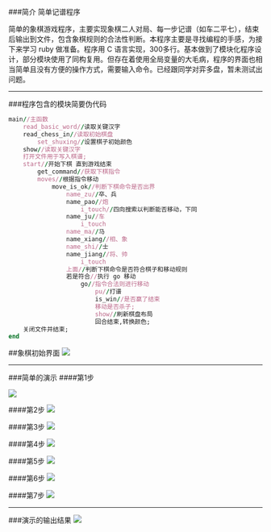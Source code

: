 ###简介 简单记谱程序

简单的象棋游戏程序，主要实现象棋二人对局、每一步记谱（如车二平七），结束后输出到文件，包含象棋规则的合法性判断。本程序主要是寻找编程的手感，为接下来学习 ruby 做准备。程序用 C 语言实现，300多行。基本做到了模块化程序设计，部分模块使用了同构复用。但存在着使用全局变量的大毛病，程序的界面也相当简单且没有方便的操作方式，需要输入命令。已经跟同学对弈多盘，暂未测试出问题。

---
###程序包含的模块简要伪代码
```rb
main//主函数
	read_basic_word//读取关键汉字
	read_chess_in//读取初始棋盘
		set_shuxing//设置棋子初始颜色
	show//读取关键汉字
	打开文件用于写入棋谱;
	start//开始下棋 直到游戏结束
		get_command//获取下棋指令
		moves//根据指令移动
			move_is_ok//判断下棋命令是否出界
				name_zu//卒、兵
				name_pao//炮
					i_touch//四向搜索以判断能否移动，下同
				name_ju//车
					i_touch
				name_ma//马
				name_xiang//相、象
				name_shi//士
				name_jiang//将、帅
					i_touch
				上面//判断下棋命令是否符合棋子和移动规则
				若是符合//执行 go 移动
					go//指令合法则进行移动
						pu//打谱
						is_win//是否赢了结束
						移动是否杀子;
						show//刷新棋盘布局
						回合结束,转换颜色;
	关闭文件并结束;
end
```
##象棋初始界面
![](http://7xivgw.com1.z0.glb.clouddn.com/15-5-16/45592599.jpg)

---

###简单的演示
####第1步

![](http://7xivgw.com1.z0.glb.clouddn.com/15-5-16/34365478.jpg)

####第2步
![](http://7xivgw.com1.z0.glb.clouddn.com/15-5-16/61765763.jpg)

####第3步
![](http://7xivgw.com1.z0.glb.clouddn.com/15-5-16/23189853.jpg)

####第4步
![](http://7xivgw.com1.z0.glb.clouddn.com/15-5-16/64431964.jpg)

####第5步
![](http://7xivgw.com1.z0.glb.clouddn.com/15-5-16/66704470.jpg)

####第6步
![](http://7xivgw.com1.z0.glb.clouddn.com/15-5-16/16084277.jpg)

####第7步
![](http://7xivgw.com1.z0.glb.clouddn.com/15-5-16/90869268.jpg)

---
###演示的输出结果
![](http://7xivgw.com1.z0.glb.clouddn.com/15-5-16/98925268.jpg)
